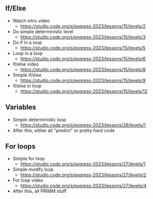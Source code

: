 

## If/Else

- Watch intro video
    - https://studio.code.org/s/express-2023/lessons/15/levels/2
- Do simple deterministic level
    - https://studio.code.org/s/express-2023/lessons/15/levels/3
- Do if in a loop
    - https://studio.code.org/s/express-2023/lessons/15/levels/5
- Loop in a loop
    - https://studio.code.org/s/express-2023/lessons/15/levels/6
- If/else video
    - https://studio.code.org/s/express-2023/lessons/15/levels/8
- Simple if/else
    - https://studio.code.org/s/express-2023/lessons/15/levels/9
- If/else in loop
    - https://studio.code.org/s/express-2023/lessons/15/levels/12

## Variables
- Simple deterministic loop
    - https://studio.code.org/s/express-2023/lessons/26/levels/1
- After this, either all "predict" or pretty hard code

## For loops
- Simple for loop
    - https://studio.code.org/s/express-2023/lessons/27/levels/1
- Simple modify loop
    - https://studio.code.org/s/express-2023/lessons/27/levels/2
- For loop video
    - https://studio.code.org/s/express-2023/lessons/27/levels/4
- After this, all PRIMM stuff